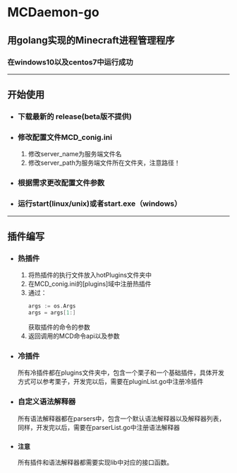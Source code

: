 # MCDaemon-go

## 用golang实现的Minecraft进程管理程序

### 在windows10以及centos7中运行成功
-----
## 开始使用
- ### 下载最新的 release(beta版不提供)
- ### 修改配置文件MCD_conig.ini
  1. 修改server_name为服务端文件名
  2. 修改server_path为服务端文件所在文件夹，注意路径！
- ### 根据需求更改配置文件参数
- ### 运行start(linux/unix)或者start.exe（windows）
-----
## 插件编写

- ### 热插件
   1. 将热插件的执行文件放入hotPlugins文件夹中
   2. 在MCD_conig.ini的[plugins]域中注册热插件
   3. 通过：
        ```go
      args := os.Args
      args = args[1:]
        ```
      获取插件的命令的参数
   4. 返回调用的MCD命令api以及参数
- ### 冷插件
   所有冷插件都在plugins文件夹中，包含一个栗子和一个基础插件，具体开发方式可以参考栗子，开发完以后，需要在pluginList.go中注册冷插件
- ### 自定义语法解释器
   所有语法解释器都在parsers中，包含一个默认语法解释器以及解释器列表，同样，开发完以后，需要在parserList.go中注册语法解释器

- ### `注意`
   所有插件和语法解释器都需要实现lib中对应的接口函数。